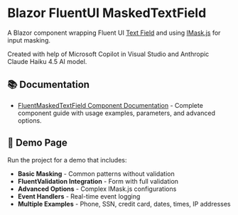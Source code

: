 # Blazor FluentUI MaskedTextField

A Blazor component wrapping Fluent UI [Text Field](https://fluentui-blazor.azurewebsites.net/TextField) and using [IMask.js](https://imask.js.org) for input masking.

Created with help of Microsoft Copilot in Visual Studio and Anthropic Claude Haiku 4.5 AI model.

## 📚 Documentation

- [FluentMaskedTextField Component Documentation](src/Components/FluentMaskedTextField.md) - Complete component guide with usage examples, parameters, and advanced options.

## 🧪 Demo Page

Run the project for a demo that includes:

- **Basic Masking** - Common patterns without validation
- **FluentValidation Integration** - Form with full validation
- **Advanced Options** - Complex IMask.js configurations
- **Event Handlers** - Real-time event logging
- **Multiple Examples** - Phone, SSN, credit card, dates, times, IP addresses

